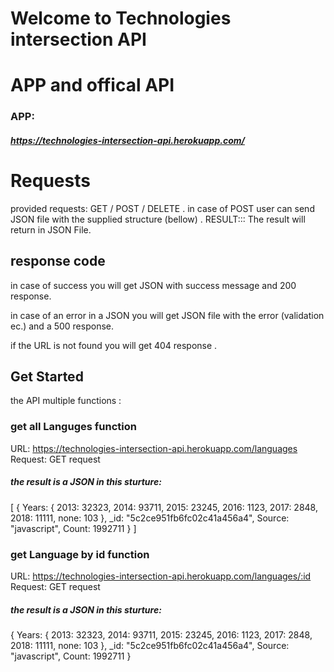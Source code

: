 # Welcome to Technologies intersection API 
 
# APP and offical API
### APP:
##### https://technologies-intersection-api.herokuapp.com/

# Requests
provided requests: GET / POST / DELETE .
in case of POST user can send JSON file with the supplied structure (bellow) .
RESULT:::
The result will return in JSON File.

## response code

in case of success you will get JSON with success message and 200 response.

in case of an error in a JSON you will get JSON file with the error (validation ec.) and a 500 response.

if the URL is not found you will get 404 response .
## Get Started

the API multiple functions :
###  get all Languges function
URL:
https://technologies-intersection-api.herokuapp.com/languages
Request:
GET request
##### the result is a JSON in this sturture:

 [
{
Years: {
2013: 32323,
2014: 93711,
2015: 23245,
2016: 1123,
2017: 2848,
2018: 11111,
none: 103
},
_id: "5c2ce951fb6fc02c41a456a4",
Source: "javascript",
Count: 1992711
}
]


###  get Language by id function
URL:
https://technologies-intersection-api.herokuapp.com/languages/:id
Request:
GET request
##### the result is a JSON in this sturture:

 {
Years: {
2013: 32323,
2014: 93711,
2015: 23245,
2016: 1123,
2017: 2848,
2018: 11111,
none: 103
},
_id: "5c2ce951fb6fc02c41a456a4",
Source: "javascript",
Count: 1992711
}

